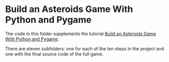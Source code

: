 # Build an Asteroids Game With Python and Pygame

The code in this folder supplements the tutorial [Build an Asteroids Game With Python and Pygame](https://realpython.com/asteroids-game-python/).

There are eleven subfolders: one for each of the ten steps in the project and one with the final source code of the full game.
